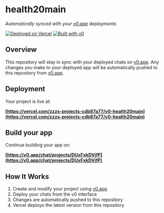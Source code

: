 # health20main

*Automatically synced with your [v0.app](https://v0.app) deployments*

[![Deployed on Vercel](https://img.shields.io/badge/Deployed%20on-Vercel-black?style=for-the-badge&logo=vercel)](https://vercel.com/zzzs-projects-cdb87a77/v0-health20main)
[![Built with v0](https://img.shields.io/badge/Built%20with-v0.app-black?style=for-the-badge)](https://v0.app/chat/projects/DUxFxkDVjfP)

## Overview

This repository will stay in sync with your deployed chats on [v0.app](https://v0.app).
Any changes you make to your deployed app will be automatically pushed to this repository from [v0.app](https://v0.app).

## Deployment

Your project is live at:

**[https://vercel.com/zzzs-projects-cdb87a77/v0-health20main](https://vercel.com/zzzs-projects-cdb87a77/v0-health20main)**

## Build your app

Continue building your app on:

**[https://v0.app/chat/projects/DUxFxkDVjfP](https://v0.app/chat/projects/DUxFxkDVjfP)**

## How It Works

1. Create and modify your project using [v0.app](https://v0.app)
2. Deploy your chats from the v0 interface
3. Changes are automatically pushed to this repository
4. Vercel deploys the latest version from this repository
